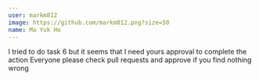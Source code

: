 ```yaml
---
user: markm812
image: https://github.com/markm812.png?size=50
name: Ma Yuk Ho
---
```

I tried to do task 6 but it seems that I need yours approval to complete the action
Everyone please check pull requests and approve if you find nothing wrong
